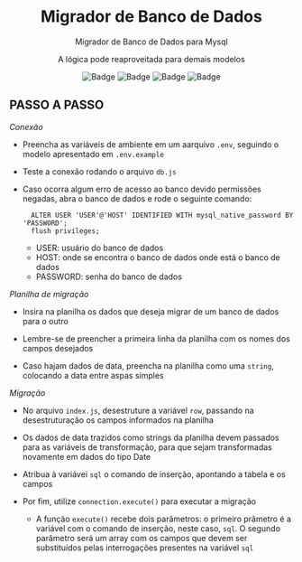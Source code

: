 <h1 align="center">Migrador de Banco de Dados</h1>

<p align="center">Migrador de Banco de Dados para Mysql</p>
<p align="center">A lógica pode reaproveitada para demais modelos</p>

<div align="center">
    <img src="https://img.shields.io/badge/Version-1.0.0-blueviolet?style=for-the-badge&amp;logo=ghost" alt="Badge">
    <img src="https://img.shields.io/badge/Javascript-yellow?style=for-the-badge&amp;logo=ghost" alt="Badge">
    <img src="https://img.shields.io/badge/xlsx-^8.38.0-brightgreen?style=for-the-badge&amp;logo=ghost" alt="Badge">
    <img src="https://img.shields.io/badge/Status-finished-brightgreen?style=for-the-badge&amp;logo=ghost" alt="Badge">
</div>


## PASSO  A PASSO

*Conexão*

- Preencha as variáveis de ambiente em um aarquivo `.env`, seguindo o modelo apresentado em `.env.example`

- Teste a conexão rodando o arquivo `db.js`

- Caso ocorra algum erro de acesso ao banco devido permissões negadas, abra o banco de dados e rode o seguinte comando:

        ALTER USER 'USER'@'HOST' IDENTIFIED WITH mysql_native_password BY 'PASSWORD';
        flush privileges;
    
    - USER: usuário do banco de dados
    - HOST: onde se encontra o banco de dados onde está o banco de dados
    - PASSWORD: senha do banco de dados

*Planilha de migração*

- Insira na planilha os dados que deseja migrar de um banco de dados  para o outro

- Lembre-se de preencher a primeira linha da planilha com os nomes dos campos desejados

- Caso hajam dados de data, preencha na planilha como uma `string`, colocando a data entre aspas simples

*Migração*

- No arquivo `index.js`, desestruture a variável `row`, passando na desestruturação os campos informados na planilha

- Os dados de data trazidos como strings da planilha devem passados para as variáveis de transformação, para que sejam transformadas novamente em dados do tipo Date

- Atribua à variávei `sql` o comando de inserção, apontando a tabela e os campos

- Por fim, utilize `connection.execute()` para executar a migração

    - A função `execute()` recebe dois parâmetros: o primeiro prâmetro é a variável com o comando de inserção, neste caso, `sql`. O segundo parâmetro será um array com os campos que devem ser substituídos pelas interrogações presentes na variável `sql`
